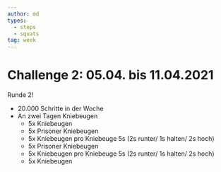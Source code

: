 ```yaml
---
author: md
types:
  - steps
  - squats
tag: week
---
```

# Challenge 2: 05.04. bis 11.04.2021

Runde 2!

- 20.000 Schritte in der Woche
- An zwei Tagen Kniebeugen
  - 5x Kniebeugen
  - 5x Prisoner Kniebeugen
  - 5x Kniebeugen pro Kniebeuge 5s (2s runter/ 1s halten/ 2s hoch)
  - 5x Prisoner Kniebeugen
  - 5x Kniebeugen pro Kniebeuge 5s (2s runter/ 1s halten/ 2s hoch)
  - 5x Kniebeugen